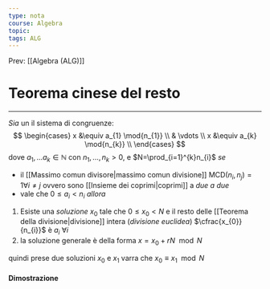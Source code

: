 ```yaml
---
type: nota
course: Algebra
topic: 
tags: ALG
---
```


Prev: [[Algebra (ALG)]]

# Teorema cinese del resto 
---
_Sia_ un il sistema di congruenze:
$$
\begin{cases}
x &\equiv a_{1} \mod{n_{1}} \\
  & \vdots  \\ 
x &\equiv a_{k} \mod{n_{k}} \\
\end{cases}
$$
dove $a_{1},\dots a_{k}\in \mathbb{N}$ con $n_{1},\dots ,n_{k} > 0$, e $N=\prod_{i=1}^{k}n_{i}$
_se_ 
- il [[Massimo comun divisore|massimo comun divisione]] $\text{MCD}(n_{i}, n_{j}) = 1 \forall i\not=j$ ovvero sono [[Insieme dei coprimi|coprimi]] a _due a due_
- vale che $0 \leq a_{i} <n_{i}$
_allora_  
1. Esiste una _soluzione_ $x_{0}$ tale che $0 \leq x_{0} <N$ e il resto delle [[Teorema della divisione|divisione]] intera (_divisione euclidea_) $\cfrac{x_{0}}{n_{i}}$ è $a_{i}\ \forall i$ 
2. la soluzione generale è della forma $x=x_{0}+rN \mod N$

quindi prese due soluzioni $x_{0}$ e $x_{1}$ varra che $x_{0}\equiv x_{1} \mod  N$


#### Dimostrazione